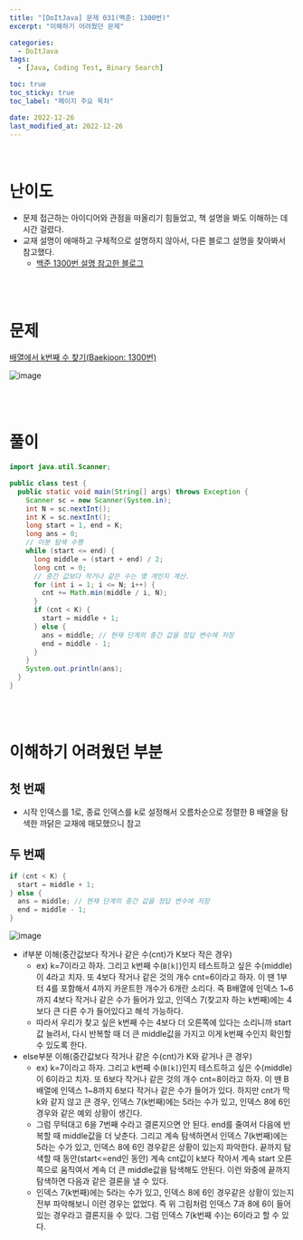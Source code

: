```yaml
---
title: "[DoItJava] 문제 031(백준: 1300번)"
excerpt: "이해하기 어려웠던 문제"

categories:
  - DoItJava
tags:
  - [Java, Coding Test, Binary Search]

toc: true
toc_sticky: true
toc_label: "페이지 주요 목차"

date: 2022-12-26
last_modified_at: 2022-12-26
---
```


<br>

# 난이도

- 문제 접근하는 아이디어와 관점을 떠올리기 힘들었고, 책 설명을 봐도 이해하는 데 시간 걸렸다.
- 교재 설명이 애매하고 구체적으로 설명하지 않아서, 다른 블로그 설명을 찾아봐서 참고했다.
  - [백준 1300번 설명 참고한 블로그](https://st-lab.tistory.com/281)

<br><br>

# 문제

[배열에서 k번째 수 찾기(Baekjoon: 1300번)](https://www.acmicpc.net/problem/1300)

![image](https://user-images.githubusercontent.com/112764753/209491040-9a6502bc-8a61-4029-a70b-1c77ac1f9216.png)

<br><br>

# 풀이

```java
import java.util.Scanner;

public class test {
  public static void main(String[] args) throws Exception {
    Scanner sc = new Scanner(System.in);
    int N = sc.nextInt();
    int K = sc.nextInt();
    long start = 1, end = K;
    long ans = 0;
    // 이분 탐색 수행
    while (start <= end) {
      long middle = (start + end) / 2;
      long cnt = 0;
      // 중간 값보다 작거나 같은 수는 몇 개인지 계산.
      for (int i = 1; i <= N; i++) {
        cnt += Math.min(middle / i, N);
      }
      if (cnt < K) {
        start = middle + 1;
      } else {
        ans = middle; // 현재 단계의 중간 값을 정답 변수에 저장
        end = middle - 1;
      }
    }
    System.out.println(ans);
  }
}
```

<br><br>

# 이해하기 어려웠던 부분

## 첫 번째

- 시작 인덱스를 1로, 종료 인덱스를 k로 설정해서 오름차순으로 정렬한 B 배열을 탐색한 까닭은 교재에 매모했으니 참고

## 두 번째

```java
if (cnt < K) {
  start = middle + 1;
} else {
  ans = middle; // 현재 단계의 중간 값을 정답 변수에 저장
  end = middle - 1;
}
```

![image](https://user-images.githubusercontent.com/112764753/209492917-58c6b34c-39ef-49ce-83c7-7a89c510ca89.png)

- if부분 이해(중간값보다 작거나 같은 수(cnt)가 K보다 작은 경우)
  - ex) k=7이라고 하자. 그리고 k번째 수(`B[k]`)인지 테스트하고 싶은 수(middle)이 4라고 치자. 또 4보다 작거나 같은 것의 개수 cnt=6이라고 하자. 이 땐 1부터 4를 포함해서 4까지 카운트한 개수가 6개란 소리다. 즉 B배열에 인덱스 1~6까지 4보다 작거나 같은 수가 들어가 있고, 인덱스 7(찾고자 하는 k번째)에는 4보다 큰 다른 수가 들어있다고 해석 가능하다.
  - 따라서 우리가 찾고 싶은 k번째 수는 4보다 더 오른쪽에 있다는 소리니까 start값 늘려서, 다시 반복할 때 더 큰 middle값을 가지고 이게 k번째 수인지 확인할 수 있도록 한다.
- else부분 이해(중간값보다 작거나 같은 수(cnt)가 K와 같거나 큰 경우)
  - ex) k=7이라고 하자. 그리고 k번째 수(`B[k]`)인지 테스트하고 싶은 수(middle)이 6이라고 치자. 또 6보다 작거나 같은 것의 개수 cnt=8이라고 하자. 이 땐 B배열에 인덱스 1~8까지 6보다 작거나 같은 수가 들어가 있다. 하지만 cnt가 딱 k와 같지 않고 큰 경우, 인덱스 7(k번째)에는 5라는 수가 있고, 인덱스 8에 6인 경우와 같은 예외 상황이 생긴다.
  - 그럼 무턱대고 6을 7번째 수라고 결론지으면 안 된다. end를 줄여서 다음에 반복할 때 middle값을 더 낮춘다. 그리고 계속 탐색하면서 인덱스 7(k번째)에는 5라는 수가 있고, 인덱스 8에 6인 경우같은 상황이 있는지 파악한다. 끝까지 탐색할 때 동안(start<=end인 동안) 계속 cnt값이 k보다 작아서 계속 start 오른쪽으로 움직여서 계속 더 큰 middle값을 탐색해도 안된다. 이런 와중에 끝까지 탐색하면 다음과 같은 결론을 낼 수 있다.
  - 인덱스 7(k번째)에는 5라는 수가 있고, 인덱스 8에 6인 경우같은 상황이 있는지 전부 파악해보니 이런 경우는 없었다. 즉 위 그림처럼 인덱스 7과 8에 6이 들어있는 경우라고 결론지을 수 있다. 그럼 인덱스 7(k번째 수)는 6이라고 할 수 있다.
